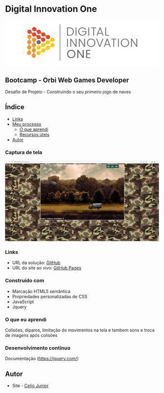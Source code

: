 # Digital Innovation One

<p align="center">
  <img src="/imgs/DIO.png" alt="DIO" title="Digital Innovation One">
</p>

## Bootcamp - Orbi Web Games Developer

Desafio de Projeto - Construindo o seu primeiro jogo de naves

## Índice

  - [Links](#links)
- [Meu processo](#meu-processo)
  - [O que aprendi](#o-que-aprendi)
  - [Recursos úteis](#useful-resources)
- [Autor](#autor)



### Captura de tela

<img src="/imgs/PrintJogo.PNG" alt style="max-width: 100%">


### Links

- URL da solução: [GitHub](https://github.com/AIemao/jogoHeliDio)
- URL do site ao vivo: [GitHub Pages](https://aiemao.github.io/jogoHeliDio/)



### Construído com

- Marcação HTML5 semântica
- Propriedades personalizadas de CSS
- JavaScript
- Jquery


### O que eu aprendi

Colisões, diparos, limitação de movimentos na tela e tambem sons e troca de imagens após colisões

### Desenvolvimento contínuo

Documentação (https://jquery.com/)

## Autor

- Site - [Celio Junior](https://www.linkedin.com/in/celio-junior-152529193/)

